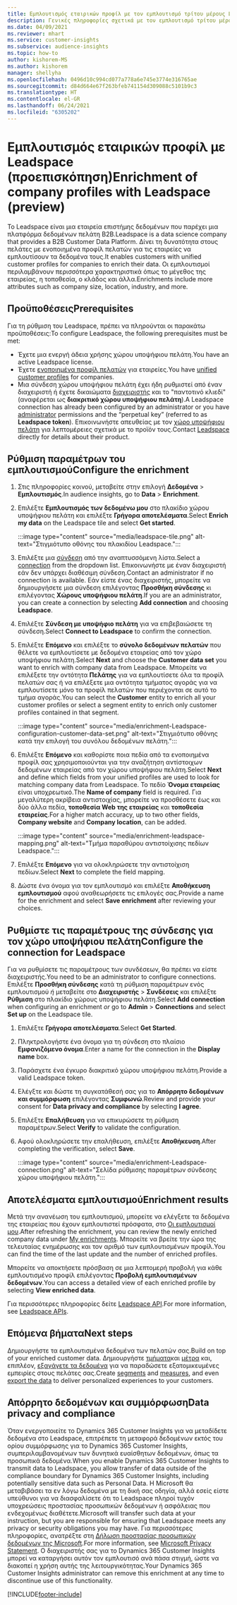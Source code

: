 ```yaml
---
title: Εμπλουτισμός εταιρικών προφίλ με τον εμπλουτισμό τρίτου μέρους Leadspace
description: Γενικές πληροφορίες σχετικά με τον εμπλουτισμό τρίτου μέρους Leadspace.
ms.date: 04/09/2021
ms.reviewer: mhart
ms.service: customer-insights
ms.subservice: audience-insights
ms.topic: how-to
author: kishorem-MS
ms.author: kishorem
manager: shellyha
ms.openlocfilehash: 0496d10c994cd077a778a6e745e3774e316765ae
ms.sourcegitcommit: d84d664e67f263bfeb741154d309088c5101b9c3
ms.translationtype: HT
ms.contentlocale: el-GR
ms.lasthandoff: 06/24/2021
ms.locfileid: "6305202"
---
```

# <a name="enrichment-of-company-profiles-with-leadspace-preview"></a><span data-ttu-id="bbbe6-103">Εμπλουτισμός εταιρικών προφίλ με Leadspace (προεπισκόπηση)</span><span class="sxs-lookup"><span data-stu-id="bbbe6-103">Enrichment of company profiles with Leadspace (preview)</span></span>

<span data-ttu-id="bbbe6-104">Το Leadspace είναι μια εταιρεία επιστήμης δεδομένων που παρέχει μια πλατφόρμα δεδομένων πελάτη B2B.</span><span class="sxs-lookup"><span data-stu-id="bbbe6-104">Leadspace is a data science company that provides a B2B Customer Data Platform.</span></span> <span data-ttu-id="bbbe6-105">Δίνει τη δυνατότητα στους πελάτες με ενοποιημένα προφίλ πελατών για τις εταιρείες να εμπλουτίσουν τα δεδομένα τους.</span><span class="sxs-lookup"><span data-stu-id="bbbe6-105">It enables customers with unified customer profiles for companies to enrich their data.</span></span> <span data-ttu-id="bbbe6-106">Οι εμπλουτισμοί περιλαμβάνουν περισσότερα χαρακτηριστικά όπως το μέγεθος της εταιρείας, η τοποθεσία, ο κλάδος και άλλα.</span><span class="sxs-lookup"><span data-stu-id="bbbe6-106">Enrichments include more attributes such as company size, location, industry, and more.</span></span>

## <a name="prerequisites"></a><span data-ttu-id="bbbe6-107">Προϋποθέσεις</span><span class="sxs-lookup"><span data-stu-id="bbbe6-107">Prerequisites</span></span>

<span data-ttu-id="bbbe6-108">Για τη ρύθμιση του Leadspace, πρέπει να πληρούνται οι παρακάτω προϋποθέσεις:</span><span class="sxs-lookup"><span data-stu-id="bbbe6-108">To configure Leadspace, the following prerequisites must be met:</span></span>

- <span data-ttu-id="bbbe6-109">Έχετε μια ενεργή άδεια χρήσης χώρου υποψήφιου πελάτη.</span><span class="sxs-lookup"><span data-stu-id="bbbe6-109">You have an active Leadspace license.</span></span>
- <span data-ttu-id="bbbe6-110">Έχετε [ενοποιημένα προφίλ πελατών](customer-profiles.md) για εταιρείες.</span><span class="sxs-lookup"><span data-stu-id="bbbe6-110">You have [unified customer profiles](customer-profiles.md) for companies.</span></span>
- <span data-ttu-id="bbbe6-111">Μια σύνδεση χώρου υποψήφιου πελάτη έχει ήδη ρυθμιστεί από έναν διαχειριστή ή έχετε δικαιώματα [διαχειριστής](permissions.md#administrator) και το "παντοτινό κλιεδί" (αναφέρεται ως **διακριτικό χώρου υποψήφιου πελάτη**).</span><span class="sxs-lookup"><span data-stu-id="bbbe6-111">A Leadspace connection has already been configured by an administrator or you have [administrator](permissions.md#administrator) permissions and the “perpetual key” (referred to as **Leadspace token**).</span></span> <span data-ttu-id="bbbe6-112">Επικοινωνήστε απευθείας με τον [χώρο υποψήφιου πελάτη](https://www.leadspace.com/products/leadspace-on-demand/) για λεπτομέρειες σχετικά με το προϊόν τους.</span><span class="sxs-lookup"><span data-stu-id="bbbe6-112">Contact [Leadspace](https://www.leadspace.com/products/leadspace-on-demand/) directly for details about their product.</span></span>

## <a name="configure-the-enrichment"></a><span data-ttu-id="bbbe6-113">Ρύθμιση παραμέτρων του εμπλουτισμού</span><span class="sxs-lookup"><span data-stu-id="bbbe6-113">Configure the enrichment</span></span>

1. <span data-ttu-id="bbbe6-114">Στις πληροφορίες κοινού, μεταβείτε στην επιλογή **Δεδομένα** > **Εμπλουτισμός**.</span><span class="sxs-lookup"><span data-stu-id="bbbe6-114">In audience insights, go to **Data** > **Enrichment**.</span></span>

1. <span data-ttu-id="bbbe6-115">Επιλέξτε **Εμπλουτισμός των δεδομένω μου** στο πλακίδιο χώρου υποψήφιου πελάτη και επιλέξτε **Γρήγορα αποτελέσματα**.</span><span class="sxs-lookup"><span data-stu-id="bbbe6-115">Select **Enrich my data** on the Leadspace tile and select **Get started**.</span></span>

   :::image type="content" source="media/leadspace-tile.png" alt-text="Στιγμιότυπο οθόνης του πλακιδίου Leadspace.":::

1. <span data-ttu-id="bbbe6-117">Επιλέξτε μια [σύνδεση](connections.md) από την αναπτυσσόμενη λίστα.</span><span class="sxs-lookup"><span data-stu-id="bbbe6-117">Select a [connection](connections.md) from the dropdown list.</span></span> <span data-ttu-id="bbbe6-118">Επικοινωνήστε με έναν διαχειριστή εάν δεν υπάρχει διαθέσιμη σύνδεση.</span><span class="sxs-lookup"><span data-stu-id="bbbe6-118">Contact an administrator if no connection is available.</span></span> <span data-ttu-id="bbbe6-119">Εάν είστε ένας διαχειριστής, μπορείτε να δημιουργήσετε μια σύνδεση επιλέγοντας **Προσθήκη σύνδεσης** κι επιλέγοντας **Χώρους υποψήφιου πελάτη**.</span><span class="sxs-lookup"><span data-stu-id="bbbe6-119">If you are an administrator, you can create a connection by selecting **Add connection** and choosing **Leadspace**.</span></span> 

1. <span data-ttu-id="bbbe6-120">Επιλέξτε **Σύνδεση με υποψήφιο πελάτη** για να επιβεβαιώσετε τη σύνδεση.</span><span class="sxs-lookup"><span data-stu-id="bbbe6-120">Select **Connect to Leadspace** to confirm the connection.</span></span>

1. <span data-ttu-id="bbbe6-121">Επιλέξτε **Επόμενο** και επιλέξτε το **σύνολο δεδομένων πελατών** που θέλετε να εμπλουτίσετε με δεδομένα εταιρείας από τον χώρο υποψήφιου πελάτη.</span><span class="sxs-lookup"><span data-stu-id="bbbe6-121">Select **Next** and choose the **Customer data set** you want to enrich with company data from Leadspace.</span></span> <span data-ttu-id="bbbe6-122">Μπορείτε να επιλέξετε την οντότητα **Πελάτης** για να εμπλουτίσετε όλα τα προφίλ πελατών σας ή να επιλέξετε μια οντότητα τμήματος αγοράς για να εμπλουτίσετε μόνο τα προφίλ πελατών που περιέχονται σε αυτό το τμήμα αγοράς.</span><span class="sxs-lookup"><span data-stu-id="bbbe6-122">You can select the **Customer** entity to enrich all your customer profiles or select a segment entity to enrich only customer profiles contained in that segment.</span></span>

    :::image type="content" source="media/enrichment-Leadspace-configuration-customer-data-set.png" alt-text="Στιγμιότυπο οθόνης κατά την επιλογή του συνόλου δεδομένων πελάτη.":::

1. <span data-ttu-id="bbbe6-124">Επιλέξτε **Επόμενο** και καθορίστε ποια πεδία από τα ενοποιημένα προφίλ σας χρησιμοποιούνται για την αναζήτηση αντίστοιχων δεδομένων εταιρείας από τον χώρου υποψήφιου πελάτη.</span><span class="sxs-lookup"><span data-stu-id="bbbe6-124">Select **Next** and define which fields from your unified profiles are used to look for matching company data from Leadspace.</span></span> <span data-ttu-id="bbbe6-125">Το πεδίο **Όνομα εταιρείας** είναι υποχρεωτικό.</span><span class="sxs-lookup"><span data-stu-id="bbbe6-125">The **Name of company** field is required.</span></span> <span data-ttu-id="bbbe6-126">Για μεγαλύτερη ακρίβεια αντιστοιχίας, μπορείτε να προσθέσετε έως και δύο άλλα πεδία, **τοποθεσία Web της εταιρείας** και **τοποθεσία εταιρείας**.</span><span class="sxs-lookup"><span data-stu-id="bbbe6-126">For a higher match accuracy, up to two other fields, **Company website** and **Company location**, can be added.</span></span>

   :::image type="content" source="media/enrichment-leadspace-mapping.png" alt-text="Τμήμα παραθύρου αντιστοίχισης πεδίων Leadspace.":::

1. <span data-ttu-id="bbbe6-128">Επιλέξτε **Επόμενο** για να ολοκληρώσετε την αντιστοίχιση πεδίων.</span><span class="sxs-lookup"><span data-stu-id="bbbe6-128">Select **Next** to complete the field mapping.</span></span>

1. <span data-ttu-id="bbbe6-129">Δώστε ένα όνομα για τον εμπλουτισμό και επιλέξτε **Αποθήκευση εμπλουτισμού** αφού αναθεωρήσετε τις επιλογές σας.</span><span class="sxs-lookup"><span data-stu-id="bbbe6-129">Provide a name for the enrichment and select **Save enrichment** after reviewing your choices.</span></span>


## <a name="configure-the-connection-for-leadspace"></a><span data-ttu-id="bbbe6-130">Ρυθμίστε τις παραμέτρους της σύνδεσης για τον χώρο υποψήφιου πελάτη</span><span class="sxs-lookup"><span data-stu-id="bbbe6-130">Configure the connection for Leadspace</span></span> 

<span data-ttu-id="bbbe6-131">Για να ρυθμίσετε τις παραμέτρους των συνδέσεων, θα πρέπει να είστε διαχειριστής.</span><span class="sxs-lookup"><span data-stu-id="bbbe6-131">You need to be an administrator to configure connections.</span></span> <span data-ttu-id="bbbe6-132">Επιλέξτε **Προσθήκη σύνδεσης** κατά τη ρύθμιση παραμέτρων ενός εμπλουτισμού *ή* μεταβείτε στο **Διαχειριστής** > **Συνδέσεις** και επιλέξτε **Ρύθμιση** στο πλακίδιο χώρους υποψήφιου πελάτη.</span><span class="sxs-lookup"><span data-stu-id="bbbe6-132">Select **Add connection** when configuring an enrichment *or* go to **Admin** > **Connections** and select **Set up** on the Leadspace tile.</span></span>

1. <span data-ttu-id="bbbe6-133">Επιλέξτε **Γρήγορα αποτελέσματα**.</span><span class="sxs-lookup"><span data-stu-id="bbbe6-133">Select **Get Started**.</span></span> 

1. <span data-ttu-id="bbbe6-134">Πληκτρολογήστε ένα όνομα για τη σύνδεση στο πλαίσιο **Εμφανιζόμενο όνομα**.</span><span class="sxs-lookup"><span data-stu-id="bbbe6-134">Enter a name for the connection in the **Display name** box.</span></span>

1. <span data-ttu-id="bbbe6-135">Παράσχετε ένα έγκυρο διακριτικό χώρου υποψήφιου πελάτη.</span><span class="sxs-lookup"><span data-stu-id="bbbe6-135">Provide a valid Leadspace token.</span></span>

1. <span data-ttu-id="bbbe6-136">Ελέγξτε και δώστε τη συγκατάθεσή σας για το **Απόρρητο δεδομένων και συμμόρφωση** επιλέγοντας **Συμφωνώ**.</span><span class="sxs-lookup"><span data-stu-id="bbbe6-136">Review and provide your consent for **Data privacy and compliance** by selecting **I agree**.</span></span>

1. <span data-ttu-id="bbbe6-137">Επιλέξτε **Επαλήθευση** για να επικυρώσετε τη ρύθμιση παραμέτρων.</span><span class="sxs-lookup"><span data-stu-id="bbbe6-137">Select **Verify** to validate the configuration.</span></span>

1. <span data-ttu-id="bbbe6-138">Αφού ολοκληρώσετε την επαλήθευση, επιλέξτε **Αποθήκευση**.</span><span class="sxs-lookup"><span data-stu-id="bbbe6-138">After completing the verification, select **Save**.</span></span>
   
   :::image type="content" source="media/enrichment-Leadspace-connection.png" alt-text="Σελίδα ρύθμισης παραμέτρων σύνδεσης χώρου υποψήφιου πελάτη.":::

## <a name="enrichment-results"></a><span data-ttu-id="bbbe6-140">Αποτελέσματα εμπλουτισμού</span><span class="sxs-lookup"><span data-stu-id="bbbe6-140">Enrichment results</span></span>

<span data-ttu-id="bbbe6-141">Μετά την ανανέωση του εμπλουτισμού, μπορείτε να ελέγξετε τα δεδομένα της εταιρείας που έχουν εμπλουτιστεί πρόσφατα, στο [Οι εμπλουτισμοί μου](enrichment-hub.md).</span><span class="sxs-lookup"><span data-stu-id="bbbe6-141">After refreshing the enrichment, you can review the newly enriched company data under [My enrichments](enrichment-hub.md).</span></span> <span data-ttu-id="bbbe6-142">Μπορείτε να βρείτε την ώρα της τελευταίας ενημέρωσης και τον αριθμό των εμπλουτισμένων προφίλ.</span><span class="sxs-lookup"><span data-stu-id="bbbe6-142">You can find the time of the last update and the number of enriched profiles.</span></span>

<span data-ttu-id="bbbe6-143">Μπορείτε να αποκτήσετε πρόσβαση σε μια λεπτομερή προβολή για κάθε εμπλουτισμένο προφίλ επιλέγοντας **Προβολή εμπλουτισμένων δεδομένων**.</span><span class="sxs-lookup"><span data-stu-id="bbbe6-143">You can access a detailed view of each enriched profile by selecting **View enriched data**.</span></span>

<span data-ttu-id="bbbe6-144">Για περισσότερες πληροφορίες δείτε [Leadspace API](https://support.leadspace.com/hc/en-us/sections/201997649-API).</span><span class="sxs-lookup"><span data-stu-id="bbbe6-144">For more information, see [Leadspace APIs](https://support.leadspace.com/hc/en-us/sections/201997649-API).</span></span>

## <a name="next-steps"></a><span data-ttu-id="bbbe6-145">Επόμενα βήματα</span><span class="sxs-lookup"><span data-stu-id="bbbe6-145">Next steps</span></span>

<span data-ttu-id="bbbe6-146">Δημιουργήστε τα εμπλουτισμένα δεδομένα των πελατών σας.</span><span class="sxs-lookup"><span data-stu-id="bbbe6-146">Build on top of your enriched customer data.</span></span> <span data-ttu-id="bbbe6-147">Δημιουργήστε [τμήματα](segments.md)και [μέτρα](measures.md) και, επιπλέον, [εξαγάγετε τα δεδομένα](export-destinations.md) για να παραδώσετε εξατομικευμένες εμπειρίες στους πελάτες σας.</span><span class="sxs-lookup"><span data-stu-id="bbbe6-147">Create [segments](segments.md) and [measures](measures.md), and even [export the data](export-destinations.md) to deliver personalized experiences to your customers.</span></span>

## <a name="data-privacy-and-compliance"></a><span data-ttu-id="bbbe6-148">Απόρρητο δεδομένων και συμμόρφωση</span><span class="sxs-lookup"><span data-stu-id="bbbe6-148">Data privacy and compliance</span></span>

<span data-ttu-id="bbbe6-149">Όταν ενεργοποιείτε το Dynamics 365 Customer Insights για να μεταδίδετε δεδομένα στο Leadspace, επιτρέπετε τη μεταφορά δεδομένων εκτός του ορίου συμμόρφωσης για το Dynamics 365 Customer Insights, συμπεριλαμβανομένων των δυνητικά ευαίσθητων δεδομένων, όπως τα προσωπικά δεδομένα.</span><span class="sxs-lookup"><span data-stu-id="bbbe6-149">When you enable Dynamics 365 Customer Insights to transmit data to Leadspace, you allow transfer of data outside of the compliance boundary for Dynamics 365 Customer Insights, including potentially sensitive data such as Personal Data.</span></span> <span data-ttu-id="bbbe6-150">Η Microsoft θα μεταβιβάσει τα εν λόγω δεδομένα με τη δική σας οδηγία, αλλά εσείς είστε υπεύθυνοι για να διασφαλίσετε ότι το Leadspace πληροί τυχόν υποχρεώσεις προστασίας προσωπικών δεδομένων ή ασφάλειας που ενδεχομένως διαθέτετε.</span><span class="sxs-lookup"><span data-stu-id="bbbe6-150">Microsoft will transfer such data at your instruction, but you are responsible for ensuring that Leadspace meets any privacy or security obligations you may have.</span></span> <span data-ttu-id="bbbe6-151">Για περισσότερες πληροφορίες, ανατρέξτε στη [Δήλωση προστασίας προσωπικών δεδομένων της Microsoft](https://go.microsoft.com/fwlink/?linkid=396732).</span><span class="sxs-lookup"><span data-stu-id="bbbe6-151">For more information, see [Microsoft Privacy Statement](https://go.microsoft.com/fwlink/?linkid=396732).</span></span>
<span data-ttu-id="bbbe6-152">Ο διαχειριστής σας για το Dynamics 365 Customer Insights μπορεί να καταργήσει αυτόν τον εμπλουτισό ανά πάσα στιγμή, ώστε να διακοπεί η χρήση αυτής της λειτουργικότητας.</span><span class="sxs-lookup"><span data-stu-id="bbbe6-152">Your Dynamics 365 Customer Insights administrator can remove this enrichment at any time to discontinue use of this functionality.</span></span>


[!INCLUDE[footer-include](../includes/footer-banner.md)]

